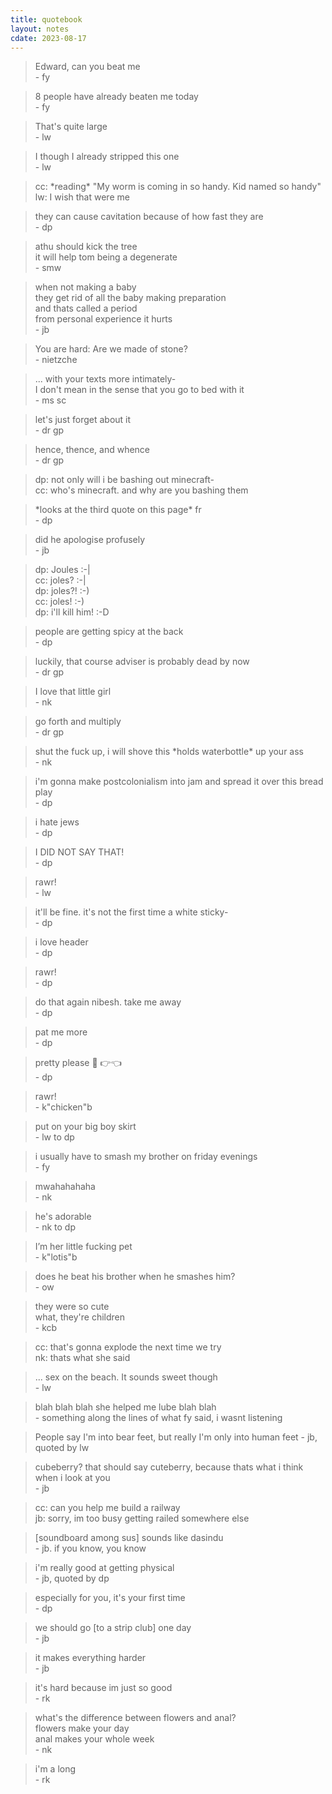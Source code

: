 ```yaml
---
title: quotebook
layout: notes
cdate: 2023-08-17
---
```


> Edward, can you beat me  
> \- fy

> 8 people have already beaten me today  
> \- fy

> That's quite large  
> \- lw

> I though I already stripped this one  
> \- lw

> cc: \*reading\* "My worm is coming in so handy. Kid named so handy"  
> lw: I wish that were me

> they can cause cavitation because of how fast they are  
> \- dp

> athu should kick the tree  
> it will help tom being a degenerate  
> \- smw

> when not making a baby  
> they get rid of all the baby making preparation  
> and thats called a period  
> from personal experience it hurts  
> \- jb

> You are hard: Are we made of stone?  
> \- nietzche

> ... with your texts more intimately-  
> I don't mean in the sense that you go to bed with it   
> \- ms sc

> let's just forget about it  
> \- dr gp

> hence, thence, and whence  
>\- dr gp

> dp: not only will i be bashing out minecraft-  
> cc: who's minecraft. and why are you bashing them

> \*looks at the third quote on this page* fr  
> \- dp

> did he apologise profusely  
> \- jb

> dp: Joules :-|  
> cc: joles? :-|  
> dp: joles?! :-)  
> cc: joles! :-)  
> dp: i'll kill him! :-D

> people are getting spicy at the back  
> \- dp

> luckily, that course adviser is probably dead by now  
> \- dr gp

> I love that little girl  
> \- nk

> go forth and multiply  
> \- dr gp

> shut the fuck up, i will shove this \*holds waterbottle\* up your ass  
> \- nk

> i'm gonna make postcolonialism into jam and spread it over this bread play  
> \- dp

> i hate jews  
> \- dp

> I DID NOT SAY THAT!  
> \- dp

> rawr!  
> \- lw

> it'll be fine. it's not the first time a white sticky-  
> \- dp

> i love header  
> \- dp

> rawr!  
> \- dp

> do that again nibesh. take me away  
> \- dp

> pat me more  
> \- dp

> pretty please 🥺 👉👈  
> \- dp

> rawr!  
> \- k"chicken"b

> put on your big boy skirt  
> \- lw to dp

> i usually have to smash my brother on friday evenings  
> \- fy

> mwahahahaha  
> \- nk

> he's adorable  
> \- nk to dp

> I’m her little fucking pet  
> \- k"lotis"b

> does he beat his brother when he smashes him?  
> \- ow

> they were so cute  
> what, they're children  
> \- kcb

> cc: that's gonna explode the next time we try  
> nk: thats what she said

> ... sex on the beach. It sounds sweet though  
> \- lw

> blah blah blah she helped me lube blah blah  
> \- something along the lines of what fy said, i wasnt listening

> People say I'm into bear feet, but really I'm only into human feet 
> \- jb, quoted by lw

> cubeberry? that should say cuteberry, because thats what i think when i look at you   
> \- jb

> cc: can you help me build a railway  
> jb: sorry, im too busy getting railed somewhere else

> [soundboard among sus] sounds like dasindu  
> \- jb. if you know, you know

> i'm really good at getting physical  
> \- jb, quoted by dp

> especially for you, it's your first time  
> \- dp

> we should go [to a strip club] one day  
> \- jb

> it makes everything harder  
> \- jb

> it's hard because im just so good  
> \- rk

> what's the difference between flowers and anal?  
> flowers make your day  
> anal makes your whole week  
> \- nk

> i'm a long  
> \- rk
